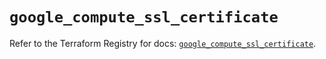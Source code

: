 # `google_compute_ssl_certificate`

Refer to the Terraform Registry for docs: [`google_compute_ssl_certificate`](https://registry.terraform.io/providers/hashicorp/google/5.15.0/docs/resources/compute_ssl_certificate).
